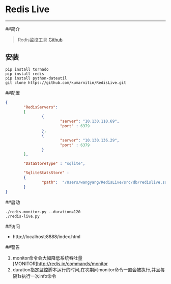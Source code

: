 # Redis Live

-------------------

##简介
>Redis监控工具
>[Github](https://github.com/nkrode/RedisLive)
## 安装

``` shell
pip install tornado
pip install redis
pip install python-dateutil
git clone https://github.com/kumarnitin/RedisLive.git
```
##配置
``` json
{
        "RedisServers":
        [
                {
                        "server": "10.130.110.69",
                        "port" : 6379
                },
                {
                        "server": "10.130.136.29",
                        "port" : 6379
                }
        ],

        "DataStoreType" : "sqlite",

        "SqliteStatsStore" :
        {
                "path":  "/Users/wangyang/RedisLive/src/db/redislive.sqlite"
        }
}
```
##启动
``` shell
./redis-monitor.py --duration=120
./redis-live.py
```
##访问
* http://localhost:8888/index.html

##警告
1. monitor命令会大幅降低系统吞吐量[MONITOR]http://redis.io/commands/monitor
2. duration指定监控脚本运行的时间,在次期间monitor命令一直会被执行,并且每隔1s执行一次info命令
